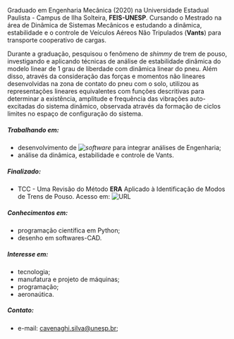 Graduado em Engenharia Mecânica (2020) na  Universidade Estadual Paulista - Campus de Ilha Solteira, **FEIS-UNESP**.
Cursando o Mestrado na área de Dinâmica de Sistemas Mecânicos e estudando a dinâmica, estabilidade e o controle de Veículos Aéreos Não Tripulados (**Vants**) para transporte cooperativo de cargas. 

Durante a graduação, pesquisou o fenômeno de *shimmy* de trem de pouso, investigando e aplicando técnicas de análise de estabilidade dinâmica do modelo linear de 1 grau de liberdade com dinâmica linear do pneu. Além disso, através da consideração das forças e momentos não lineares desenvolvidas na zona de contato do pneu com o solo, utilizou as representações lineares equivalentes com funções descritivas para determinar a existência, amplitude e frequência das vibrações auto-excitadas do sistema dinâmico, observada através da formação de ciclos limites no espaço de configuração do sistema. 

##### Trabalhando em: 
  - desenvolvimento de *![software](https://github.com/rkavenaghi/MECOM)* para integrar análises de Engenharia;
  - análise da dinâmica, estabilidade e controle de Vants.
  
##### Finalizado:
  - TCC - Uma Revisão do Método **ERA** Aplicado à Identificação de Modos de Trens de Pouso. Acesso em: ![URL](https://github.com/rkavenaghi/ERA)
  
##### Conhecimentos em:
 - programação científica em Python;
 - desenho em softwares-CAD.
 
##### Interesse em:
 - tecnologia;
 - manufatura e projeto de máquinas;
 - programação;
 - aeronaútica. 

##### Contato: 
  - e-mail: cavenaghi.silva@unesp.br;
           
